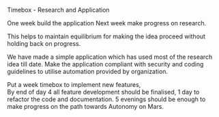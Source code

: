 Timebox - Research and Application 


One week build the application 
Next week make progress on research. 

This helps to maintain equilibrium for making the idea proceed without holding back on progress. 

We have made a simple application which has used most of the research idea till date. 
Make the application compliant with security and coding guidelines to utilise automation provided by organization. 

Put a week timebox to implement new features,  
By end of day 4 all feature development should be finalised, 1 day to refactor the code and documentation. 5 evenings should be enough to make progress on the path towards Autonomy on  Mars.

